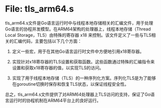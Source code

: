 # File: tls_arm64.s

tls_arm64.s文件是Go语言运行时中与线程本地存储相关的汇编文件，用于处理Go语言的协程并发模型。在ARM64架构的处理器上，线程本地存储（Thread Local Storage，TLS）由特殊的寄存器 x18 来控制。该文件定义了一些与TLS相关的汇编代码，主要包括以下几个方面：

1. 定义一些宏，用于在其他Go语言运行时文件中方便地引用x18寄存器。

2. 实现针对x18寄存器的TLS设置和获取函数。这些函数通过特殊的汇编指令来设置和获取x18寄存器的值，以实现TLS的访问。

3. 实现了用于线程本地存储（TLS）的一种序列化方案。序列化TLS是为了能够在goroutine切换时保存和恢复TLS状态，以保证线程安全性。

总之，tls_arm64.s文件提供了对ARM64处理器上TLS访问的支持，保证了Go语言运行时的协程机制在ARM64平台上的良好运行。


